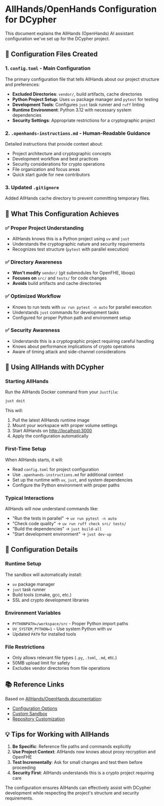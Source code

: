 # AllHands/OpenHands Configuration for DCypher

This document explains the AllHands (OpenHands) AI assistant configuration we've set up for the DCypher project.

## 📁 Configuration Files Created

### 1. `config.toml` - Main Configuration

The primary configuration file that tells AllHands about our project structure and preferences:

- **Excluded Directories**: `vendor/`, build artifacts, cache directories
- **Python Project Setup**: Uses `uv` package manager and `pytest` for testing
- **Development Tools**: Configures `just` task runner and `ruff` linting
- **Runtime Environment**: Python 3.12 with necessary system dependencies
- **Security Settings**: Appropriate restrictions for a cryptographic project

### 2. `.openhands-instructions.md` - Human-Readable Guidance

Detailed instructions that provide context about:

- Project architecture and cryptographic concepts
- Development workflow and best practices
- Security considerations for crypto operations
- File organization and focus areas
- Quick start guide for new contributors

### 3. Updated `.gitignore`

Added AllHands cache directory to prevent committing temporary files.

## 🎯 What This Configuration Achieves

### ✅ **Proper Project Understanding**

- AllHands knows this is a Python project using `uv` and `just`
- Understands the cryptographic nature and security requirements
- Recognizes test structure (`pytest` with parallel execution)

### ✅ **Directory Awareness**  

- **Won't modify** `vendor/` (git submodules for OpenFHE, liboqs)
- **Focuses on** `src/` and `tests/` for code changes
- **Avoids** build artifacts and cache directories

### ✅ **Optimized Workflow**

- Knows to run tests with `uv run pytest -n auto` for parallel execution
- Understands `just` commands for development tasks
- Configured for proper Python path and environment setup

### ✅ **Security Awareness**

- Understands this is a cryptographic project requiring careful handling
- Knows about performance implications of crypto operations
- Aware of timing attack and side-channel considerations

## 🚀 Using AllHands with DCypher

### Starting AllHands

Run the AllHands Docker command from your `Justfile`:

```bash
just doit
```

This will:

1. Pull the latest AllHands runtime image
2. Mount your workspace with proper volume settings
3. Start AllHands on <http://localhost:3000>
4. Apply the configuration automatically

### First-Time Setup

When AllHands starts, it will:

- Read `config.toml` for project configuration
- Use `.openhands-instructions.md` for additional context
- Set up the runtime with `uv`, `just`, and system dependencies
- Configure the Python environment with proper paths

### Typical Interactions

AllHands will now understand commands like:

- "Run the tests in parallel" → `uv run pytest -n auto`
- "Check code quality" → `uv run ruff check src/ tests/`
- "Build the dependencies" → `just build-all`
- "Start development environment" → `just dev-up`

## 🔧 Configuration Details

### Runtime Setup

The sandbox will automatically install:

- `uv` package manager
- `just` task runner  
- Build tools (cmake, gcc, etc.)
- SSL and crypto development libraries

### Environment Variables

- `PYTHONPATH=/workspace/src` - Proper Python import paths
- `UV_SYSTEM_PYTHON=1` - Use system Python with uv
- Updated `PATH` for installed tools

### File Restrictions

- Only allows relevant file types (`.py`, `.toml`, `.md`, etc.)
- 50MB upload limit for safety
- Excludes vendor directories from file operations

## 📚 Reference Links

Based on [AllHands/OpenHands documentation](https://docs.all-hands.dev/):

- [Configuration Options](https://docs.all-hands.dev/modules/usage/configuration-options)
- [Custom Sandbox](https://docs.all-hands.dev/modules/usage/how-to/custom-sandbox-guide)  
- [Repository Customization](https://docs.all-hands.dev/usage/how-to/github-action#add-custom-repository-settings)

## 💡 Tips for Working with AllHands

1. **Be Specific**: Reference file paths and commands explicitly
2. **Use Project Context**: AllHands now knows about proxy recryption and OpenFHE
3. **Test Incrementally**: Ask for small changes and test them before proceeding
4. **Security First**: AllHands understands this is a crypto project requiring care

The configuration ensures AllHands can effectively assist with DCypher development while respecting the project's structure and security requirements.
